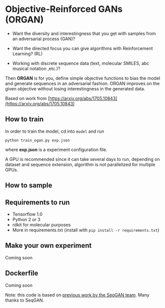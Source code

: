 # Objective-Reinforced GANs (ORGAN)

* Want the diversity and interestingness that you get with samples from an adversarial process (GAN)?

* Want the directed focus you can give algorithms with Reinforcement Learning? (RL)

* Working with discrete sequence data (text, molecular SMILES, abc musical notation ,etc.)?

Then **ORGAN** is for you, define simple objective functions to bias the model and generate sequences in an adversarial fashion. ORGAN improves on the given objective without losing interestingness in the generated data.

Based on work from [https://arxiv.org/abs/1705.10843](https://arxiv.org/abs/1705.10843)

## How to train

In order to train the model, cd into `model` and run

```python train_ogan.py exp.json```

where **exp.json** is a experiment configuration file.

A GPU is recommended since it can take several days to run, depending on dataset and sequence extension, algorithm is not parallelized for multiple GPUs.

## How to sample


## Requirements to run

* Tensorflow 1.0
* Python 2 or 3
* rdkit for molecular purposes
* More in requirements.txt (install with `pip install -r requirements.txt`)

## Make your own experiment

Coming soon

## Dockerfile

Coming soon

Note: this code is based on [previous work by the SeqGAN team](https://github.com/LantaoYu/SeqGAN). Many thanks to SeqGAN.
